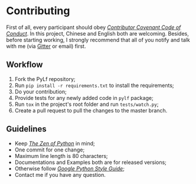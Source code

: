 # Contributing
First of all, every participant should obey [_Contributor Covenant Code of Conduct_](CODE_OF_CONDUCT.md). In this project, Chinese and English both are welcoming. Besides, before starting working, I strongly recommend that all of you notify and talk with me (via [Gitter](https://gitter.im/Python-PyLf/PyLf) or email) first.


## Workflow
1. Fork the PyLf repository;
2. Run `pip install -r requirements.txt` to install the requirements;
3. Do your contribution;
4. Provide tests for any newly added code in `pylf` package;
5. Run `tox` in the project's root folder and run `tests/watch.py`;
6. Create a pull request to pull the changes to the master branch.


## Guidelines
* Keep [_The Zen of Python_](https://www.python.org/dev/peps/pep-0020/#the-zen-of-python) in mind;
* One commit for one change;
* Maximum line length is 80 characters;
* Documentations and Examples both are for released versions; 
* Otherwise follow [_Google Python Style Guide_](https://github.com/google/styleguide/blob/gh-pages/pyguide.md#google-python-style-guide);
* Contact me if you have any question.
